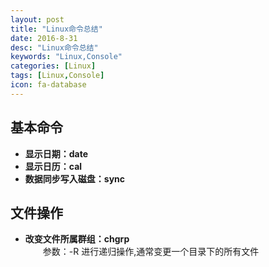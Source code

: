 ```yaml
---
layout: post
title: "Linux命令总结"
date: 2016-8-31
desc: "Linux命令总结"
keywords: "Linux,Console"
categories: [Linux]
tags: [Linux,Console]
icon: fa-database
---
```


## 基本命令
* **显示日期：date**
* **显示日历：cal**
* **数据同步写入磁盘：sync**

## 文件操作
* **改变文件所属群组：chgrp**  
　　参数：-R 进行递归操作,通常变更一个目录下的所有文件
